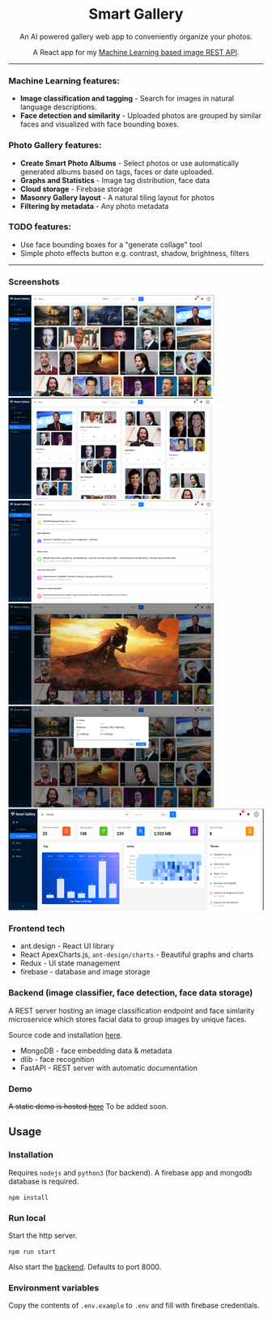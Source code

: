 
<h1 align="center">Smart Gallery</h1>

<p align="center">
An AI powered gallery web app to conveniently organize your photos.
</p>
<p align="center">
A React app for my <a href="https://github.com/Antony90/image-scene-classifier/">Machine Learning based image REST API</a>.
</p>

---

### Machine Learning features:

- **Image classification and tagging** - Search for images in natural language descriptions.
- **Face detection and similarity** - Uploaded photos are grouped by similar faces and visualized with face bounding boxes.

### Photo Gallery features:
- **Create Smart Photo Albums** - Select photos or use automatically generated albums based on tags, faces or date uploaded.
- **Graphs and Statistics** - Image tag distribution, face data
- **Cloud storage** - Firebase storage
- **Masonry Gallery layout** - A natural tiling layout for photos
- **Filtering by metadata** - Any photo metadata

### TODO features:
- Use face bounding boxes for a "generate collage" tool
- Simple photo effects button e.g. contrast, shadow, brightness, filters  

---


### Screenshots

<span>
    <img src="screenshots/photos.png" height=200>
    <img src="screenshots/faces.png" height=200>
    <img src="screenshots/actions.png" height=200>
    <img src="screenshots/preview.png" height=200>
    <img src="screenshots/details.png" height=200>
    <img src="screenshots/overview.png" height=200>

</span>


### Frontend tech

- ant.design - React UI library
- React ApexCharts.js, `ant-design/charts` - Beautiful graphs and charts
- Redux - UI state management
- firebase - database and image storage

### Backend (image classifier, face detection, face data storage)

A REST server hosting an image classification endpoint and face simlarity microservice which stores facial data to group images by unique faces.

Source code and installation [here](https://github.com/Antony90/image-scene-classifier/).

- MongoDB - face embedding data & metadata
- dlib - face recognition
- FastAPI - REST server with automatic documentation



### Demo

~~A static demo is hosted [here](https://antony90.github.io/smart-gallery)~~ To be added soon.


## Usage

### Installation
Requires `nodejs` and `python3` (for backend). A firebase app and mongodb database is required.

```npm install```

### Run local

Start the http server.

```npm run start```

Also start the [backend](https://github.com/image-scene-classifier). Defaults to port 8000.

### Environment variables

Copy the contents of `.env.example` to `.env` and fill with firebase credentials.
